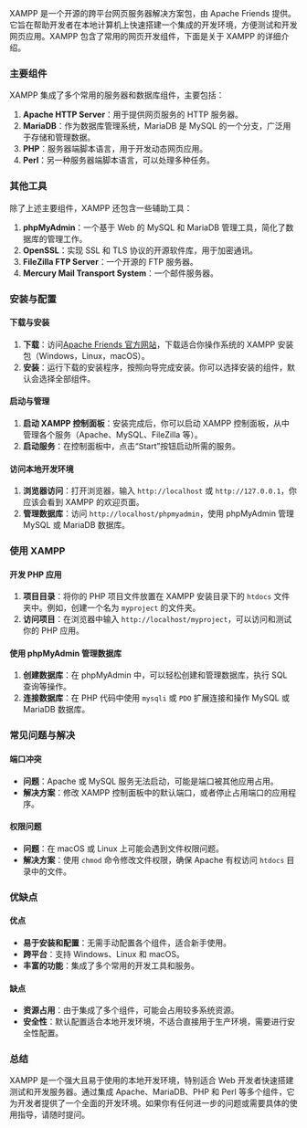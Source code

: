 XAMPP 是一个开源的跨平台网页服务器解决方案包，由 Apache Friends 提供。它旨在帮助开发者在本地计算机上快速搭建一个集成的开发环境，方便测试和开发网页应用。XAMPP 包含了常用的网页开发组件，下面是关于 XAMPP 的详细介绍。

### 主要组件
XAMPP 集成了多个常用的服务器和数据库组件，主要包括：

1. **Apache HTTP Server**：用于提供网页服务的 HTTP 服务器。
2. **MariaDB**：作为数据库管理系统，MariaDB 是 MySQL 的一个分支，广泛用于存储和管理数据。
3. **PHP**：服务器端脚本语言，用于开发动态网页应用。
4. **Perl**：另一种服务器端脚本语言，可以处理多种任务。

### 其他工具
除了上述主要组件，XAMPP 还包含一些辅助工具：

1. **phpMyAdmin**：一个基于 Web 的 MySQL 和 MariaDB 管理工具，简化了数据库的管理工作。
2. **OpenSSL**：实现 SSL 和 TLS 协议的开源软件库，用于加密通讯。
3. **FileZilla FTP Server**：一个开源的 FTP 服务器。
4. **Mercury Mail Transport System**：一个邮件服务器。

### 安装与配置

#### 下载与安装
1. **下载**：访问[Apache Friends 官方网站](https://www.apachefriends.org/)，下载适合你操作系统的 XAMPP 安装包（Windows，Linux，macOS）。
2. **安装**：运行下载的安装程序，按照向导完成安装。你可以选择安装的组件，默认会选择全部组件。

#### 启动与管理
1. **启动 XAMPP 控制面板**：安装完成后，你可以启动 XAMPP 控制面板，从中管理各个服务（Apache、MySQL、FileZilla 等）。
2. **启动服务**：在控制面板中，点击“Start”按钮启动所需的服务。

#### 访问本地开发环境
1. **浏览器访问**：打开浏览器，输入 `http://localhost` 或 `http://127.0.0.1`，你应该会看到 XAMPP 的欢迎页面。
2. **管理数据库**：访问 `http://localhost/phpmyadmin`，使用 phpMyAdmin 管理 MySQL 或 MariaDB 数据库。

### 使用 XAMPP

#### 开发 PHP 应用
1. **项目目录**：将你的 PHP 项目文件放置在 XAMPP 安装目录下的 `htdocs` 文件夹中。例如，创建一个名为 `myproject` 的文件夹。
2. **访问项目**：在浏览器中输入 `http://localhost/myproject`，可以访问和测试你的 PHP 应用。

#### 使用 phpMyAdmin 管理数据库
1. **创建数据库**：在 phpMyAdmin 中，可以轻松创建和管理数据库，执行 SQL 查询等操作。
2. **连接数据库**：在 PHP 代码中使用 `mysqli` 或 `PDO` 扩展连接和操作 MySQL 或 MariaDB 数据库。

### 常见问题与解决

#### 端口冲突
- **问题**：Apache 或 MySQL 服务无法启动，可能是端口被其他应用占用。
- **解决方案**：修改 XAMPP 控制面板中的默认端口，或者停止占用端口的应用程序。

#### 权限问题
- **问题**：在 macOS 或 Linux 上可能会遇到文件权限问题。
- **解决方案**：使用 `chmod` 命令修改文件权限，确保 Apache 有权访问 `htdocs` 目录中的文件。

### 优缺点

#### 优点
- **易于安装和配置**：无需手动配置各个组件，适合新手使用。
- **跨平台**：支持 Windows、Linux 和 macOS。
- **丰富的功能**：集成了多个常用的开发工具和服务。

#### 缺点
- **资源占用**：由于集成了多个组件，可能会占用较多系统资源。
- **安全性**：默认配置适合本地开发环境，不适合直接用于生产环境，需要进行安全性配置。

### 总结
XAMPP 是一个强大且易于使用的本地开发环境，特别适合 Web 开发者快速搭建测试和开发服务器。通过集成 Apache、MariaDB、PHP 和 Perl 等多个组件，它为开发者提供了一个全面的开发环境。如果你有任何进一步的问题或需要具体的使用指导，请随时提问。
